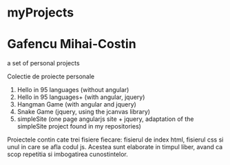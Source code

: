 # myProjects
# Gafencu Mihai-Costin
a set of personal projects

Colectie de proiecte personale

1. Hello in 95 languages (without angular)
2. Hello in 95 languages+ (with angular, jquery)
3. Hangman Game (with angular and jquery)
4. Snake Game (jquery, using the jcanvas library)
5. simpleSite (one page angularjs site + jquery, adaptation of the simpleSite project found in my repositories)

Proiectele contin cate trei fisiere fiecare: fisierul de index html, fisierul css si unul in care se afla codul js. Acestea sunt elaborate in timpul liber, avand ca scop repetitia si imbogatirea cunostintelor.
